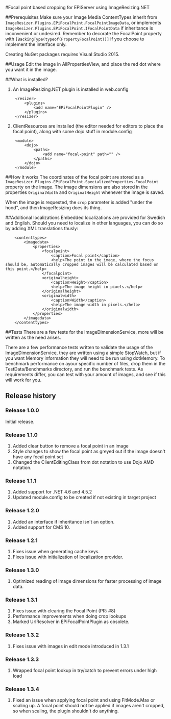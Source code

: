 #Focal point based cropping for EPiServer using ImageResizing.NET

##Prerequisites
Make sure your Image Media ContentTypes inherit from ```ImageResizer.Plugins.EPiFocalPoint.FocalPointImageData```, or implements ```ImageResizer.Plugins.EPiFocalPoint.IFocalPointData``` if inheritance is inconvenient or undesired. Remember to decorate the FocalPoint property with ```[BackingType(typeof(PropertyFocalPoint))]``` if you choose to implement the interface only.

Creating NuGet packages requires Visual Studio 2015.

##Usage
Edit the image in AllPropertiesView, and place the red dot where you want it in the image.

##What is installed?
1. An ImageResizing.NET plugin is installed in web.config

		<resizer>
			<plugins>
				<add name="EPiFocalPointPlugin" />
			</plugins>
		</resizer>

1. ClientResources are installed (the editor needed for editors to place the focal point), along with some dojo stuff in module.config

		<module>
			<dojo>
				<paths>
					<add name="focal-point" path="" />
				</paths>
			</dojo>
		</module>


##How it works
The coordinates of the focal point are stored as a ```ImageResizer.Plugins.EPiFocalPoint.SpecializedProperties.FocalPoint``` property on the image. 
The image dimensions are also stored in the properties ```OriginalWidth``` and ```OriginalHeight``` whenever the image is saved.

When the image is requested, the ```crop``` parameter is added "under the hood", and then ImageResizing does its thing.

##Additional localizations
Embedded localizations are provided for Swedish and English. Should you need to localize in other languages, you can do so by adding XML translations thusly:

		<contenttypes>
			<imagedata>
				<properties>
					<focalpoint>
						<caption>Focal point</caption>
						<help>The point in the image, where the focus should be, automatically cropped images will be calculated based on this point.</help>
					</focalpoint>
					<originalheight>
						<caption>Height</caption>
						<help>The image height in pixels.</help>
					</originalheight>
					<originalwidth>
						<caption>Width</caption>
						<help>The image width in pixels.</help>
					</originalwidth>
				</properties>
			</imagedata>
		</contenttypes>

##Tests
There are a few tests for the ImageDimensionService, more will be written as the need arises.

There are a few performance tests written to validate the usage of the ImageDimensionService, they are written using a simple StopWatch, but if you want Memory information they will need to be run using dotMemory.
To benchmark performance on ayour specific number of files, drop them in the TestData/Benchmarks directory, and run the benchmark tests. As requirements differ, you can test with your amount of images, and see if this will work for you.

## Release history

### Release 1.0.0
Initial release.

### Release 1.1.0
1. Added clear button to remove a focal point in an image
2. Style changes to show the focal point as greyed out if the image doesn't have any focal point set
3. Changed the ClientEditingClass from dot notation to use Dojo AMD notation.

### Release 1.1.1
1. Added support for .NET 4.6 and 4.5.2
2. Updated module.config to be created if not existing in target project

### Release 1.2.0
1. Added an interface if inheritance isn't an option.
2. Added support for CMS 10.

### Release 1.2.1
1. Fixes issue when generating cache keys.
2. FIxes issue with initialization of localization provider.

### Release 1.3.0
1. Optimized reading of image dimensions for faster processing of image data.

### Release 1.3.1
1. Fixes issue with clearing the Focal Point (PR: #8)
2. Performance improvements when doing crop lookups
3. Marked UrlResolver in EPiFocalPointPlugin as obsolete.

### Release 1.3.2
1. Fixes issue with images in edit mode introduced in 1.3.1

### Release 1.3.3
1. Wrapped focal point lookup in try/catch to prevent errors under high load

### Release 1.3.4
1. Fixed an issue when applying focal point and using FitMode.Max or scaling up. A focal point should not be applied if images aren't cropped, so when scaling, the plugin shouldn't do anything.
